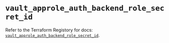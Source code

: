# `vault_approle_auth_backend_role_secret_id`

Refer to the Terraform Registory for docs: [`vault_approle_auth_backend_role_secret_id`](https://www.terraform.io/docs/providers/vault/r/approle_auth_backend_role_secret_id).
